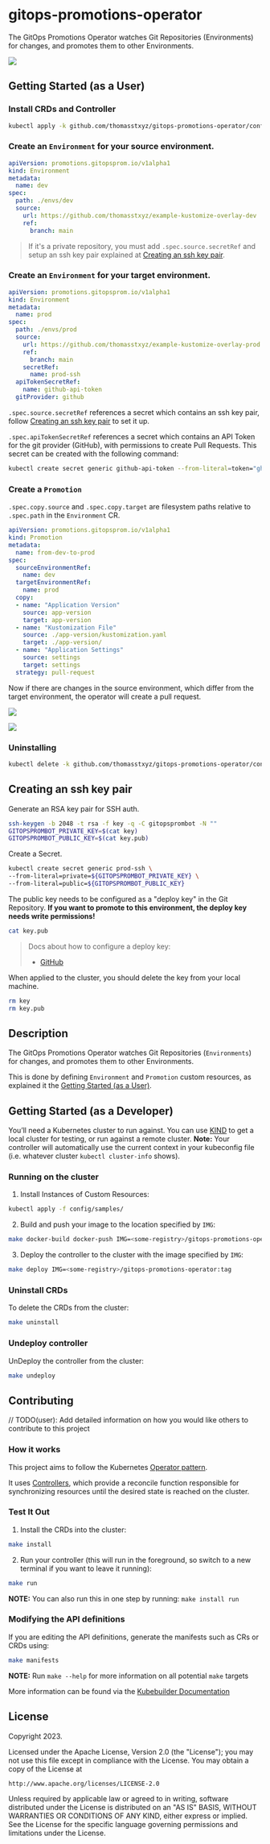 # gitops-promotions-operator

The GitOps Promotions Operator watches Git Repositories (Environments) for changes,
and promotes them to other Environments.

![](docs/assets/architecture-controller-crd.png)

## Getting Started (as a User)

### Install CRDs and Controller

```bash
kubectl apply -k github.com/thomasstxyz/gitops-promotions-operator/config/default
```

### Create an `Environment` for your source environment.

```yaml
apiVersion: promotions.gitopsprom.io/v1alpha1
kind: Environment
metadata:
  name: dev
spec:
  path: ./envs/dev
  source:
    url: https://github.com/thomasstxyz/example-kustomize-overlay-dev
    ref:
      branch: main
```

> If it's a private repository, you must add `.spec.source.secretRef`
> and setup an ssh key pair explained at [Creating an ssh key pair](#creating-an-ssh-key-pair).

### Create an `Environment` for your target environment.

```yaml
apiVersion: promotions.gitopsprom.io/v1alpha1
kind: Environment
metadata:
  name: prod
spec:
  path: ./envs/prod
  source:
    url: https://github.com/thomasstxyz/example-kustomize-overlay-prod
    ref:
      branch: main
    secretRef:
      name: prod-ssh
  apiTokenSecretRef:
    name: github-api-token
  gitProvider: github
```

`.spec.source.secretRef` references a secret which contains an ssh key pair,
follow [Creating an ssh key pair](#creating-an-ssh-key-pair) to set it up.

`.spec.apiTokenSecretRef` references a secret which contains an API Token for the git provider
(GitHub), with permissions to create Pull Requests. This secret can be created with the following command:

```bash
kubectl create secret generic github-api-token --from-literal=token="ghp_n139N..."
```

### Create a `Promotion`

`.spec.copy.source` and `.spec.copy.target` are filesystem paths relative
to `.spec.path` in the `Environment` CR.

```yaml
apiVersion: promotions.gitopsprom.io/v1alpha1
kind: Promotion
metadata:
  name: from-dev-to-prod
spec:
  sourceEnvironmentRef:
    name: dev
  targetEnvironmentRef:
    name: prod
  copy:
  - name: "Application Version"
    source: app-version
    target: app-version
  - name: "Kustomization File"
    source: ./app-version/kustomization.yaml
    target: ./app-version/
  - name: "Application Settings"
    source: settings
    target: settings
  strategy: pull-request
```

Now if there are changes in the source environment,
which differ from the target environment,
the operator will create a pull request.

![](docs/assets/github-pr-commits-view.png)

![](docs/assets/github-pr-files-changed-view.png)

### Uninstalling

```bash
kubectl delete -k github.com/thomasstxyz/gitops-promotions-operator/config/default
```

## Creating an ssh key pair

Generate an RSA key pair for SSH auth.

```bash
ssh-keygen -b 2048 -t rsa -f key -q -C gitopsprombot -N ""
GITOPSPROMBOT_PRIVATE_KEY=$(cat key)
GITOPSPROMBOT_PUBLIC_KEY=$(cat key.pub)
```

Create a Secret.

```bash
kubectl create secret generic prod-ssh \
--from-literal=private=${GITOPSPROMBOT_PRIVATE_KEY} \
--from-literal=public=${GITOPSPROMBOT_PUBLIC_KEY}
```

The public key needs to be configured as a "deploy key" in the Git Repository.
**If you want to promote to this environment, the deploy key needs write permissions!**
```bash
cat key.pub
```
> Docs about how to configure a deploy key:
> - [GitHub](https://docs.github.com/en/authentication/connecting-to-github-with-ssh/managing-deploy-keys)

When applied to the cluster, you should delete the key from your local machine.

```bash
rm key
rm key.pub
```

## Description

The GitOps Promotions Operator watches Git Repositories (`Environments`) for changes,
and promotes them to other Environments.

This is done by defining `Environment` and `Promotion` custom resources,
as explained it the [Getting Started (as a User)](#getting-started--as-a-user).

## Getting Started (as a Developer)
You’ll need a Kubernetes cluster to run against. You can use [KIND](https://sigs.k8s.io/kind) to get a local cluster for testing, or run against a remote cluster.
**Note:** Your controller will automatically use the current context in your kubeconfig file (i.e. whatever cluster `kubectl cluster-info` shows).

### Running on the cluster
1. Install Instances of Custom Resources:

```sh
kubectl apply -f config/samples/
```

2. Build and push your image to the location specified by `IMG`:

```sh
make docker-build docker-push IMG=<some-registry>/gitops-promotions-operator:tag
```

3. Deploy the controller to the cluster with the image specified by `IMG`:

```sh
make deploy IMG=<some-registry>/gitops-promotions-operator:tag
```

### Uninstall CRDs
To delete the CRDs from the cluster:

```sh
make uninstall
```

### Undeploy controller
UnDeploy the controller from the cluster:

```sh
make undeploy
```

## Contributing
// TODO(user): Add detailed information on how you would like others to contribute to this project

### How it works
This project aims to follow the Kubernetes [Operator pattern](https://kubernetes.io/docs/concepts/extend-kubernetes/operator/).

It uses [Controllers](https://kubernetes.io/docs/concepts/architecture/controller/),
which provide a reconcile function responsible for synchronizing resources until the desired state is reached on the cluster.

### Test It Out
1. Install the CRDs into the cluster:

```sh
make install
```

2. Run your controller (this will run in the foreground, so switch to a new terminal if you want to leave it running):

```sh
make run
```

**NOTE:** You can also run this in one step by running: `make install run`

### Modifying the API definitions
If you are editing the API definitions, generate the manifests such as CRs or CRDs using:

```sh
make manifests
```

**NOTE:** Run `make --help` for more information on all potential `make` targets

More information can be found via the [Kubebuilder Documentation](https://book.kubebuilder.io/introduction.html)

## License

Copyright 2023.

Licensed under the Apache License, Version 2.0 (the "License");
you may not use this file except in compliance with the License.
You may obtain a copy of the License at

    http://www.apache.org/licenses/LICENSE-2.0

Unless required by applicable law or agreed to in writing, software
distributed under the License is distributed on an "AS IS" BASIS,
WITHOUT WARRANTIES OR CONDITIONS OF ANY KIND, either express or implied.
See the License for the specific language governing permissions and
limitations under the License.

